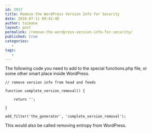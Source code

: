 ```yaml
---
id: 2917
title: Remove the WordPress Version Info for Security
date: 2016-07-11 09:41:48
author: taimane
layout: post
permalink: /remove-the-wordpress-version-info-for-security/
published: true
categories:
   -
tags:
   -
---
```

The following code you need to add to the special functions.php file, or some other smart place inside WordPress.<code> </code>
<pre class="default prettyprint prettyprinted"><code><span class="com">// remove version info from head and feeds</span>
<span class="kwd">function</span><span class="pln"> complete_version_removal</span><span class="pun">()</span> <span class="pun">{</span>
    <span class="kwd">return</span> <span class="str">''</span><span class="pun">;</span>
<span class="pun">}</span><span class="pln">
add_filter</span><span class="pun">(</span><span class="str">'the_generator'</span><span class="pun">,</span> <span class="str">'complete_version_removal'</span><span class="pun">);</span></code></pre>
This would also be called removing entropy from WordPress.  

